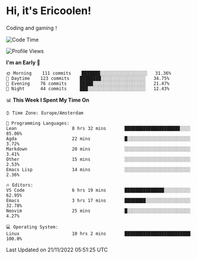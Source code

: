 # Hi, it's Ericoolen!
Coding and gaming！

<!--START_SECTION:waka-->
![Code Time](http://img.shields.io/badge/Code%20Time-531%20hrs%2043%20mins-blue)

![Profile Views](http://img.shields.io/badge/Profile%20Views-1-blue)

**I'm an Early 🐤** 

```text
🌞 Morning    111 commits    ███████░░░░░░░░░░░░░░░░░░   31.36% 
🌆 Daytime    123 commits    ████████░░░░░░░░░░░░░░░░░   34.75% 
🌃 Evening    76 commits     █████░░░░░░░░░░░░░░░░░░░░   21.47% 
🌙 Night      44 commits     ███░░░░░░░░░░░░░░░░░░░░░░   12.43%

```


📊 **This Week I Spent My Time On** 

```text
⌚︎ Time Zone: Europe/Amsterdam

💬 Programming Languages: 
Lean                     8 hrs 32 mins       █████████████████████░░░░   85.06% 
Agda                     22 mins             █░░░░░░░░░░░░░░░░░░░░░░░░   3.72% 
Markdown                 20 mins             ░░░░░░░░░░░░░░░░░░░░░░░░░   3.41% 
Other                    15 mins             ░░░░░░░░░░░░░░░░░░░░░░░░░   2.53% 
Emacs Lisp               14 mins             ░░░░░░░░░░░░░░░░░░░░░░░░░   2.36%

🔥 Editors: 
VS Code                  6 hrs 19 mins       ███████████████░░░░░░░░░░   62.95% 
Emacs                    3 hrs 17 mins       ████████░░░░░░░░░░░░░░░░░   32.78% 
Neovim                   25 mins             █░░░░░░░░░░░░░░░░░░░░░░░░   4.27%

💻 Operating System: 
Linux                    10 hrs 2 mins       █████████████████████████   100.0%

```


 Last Updated on 21/11/2022 05:51:25 UTC
<!--END_SECTION:waka-->


